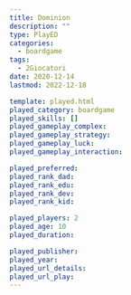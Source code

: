 ```yaml
---
title: Dominion
description: ""
type: PlayED
categories:
  - boardgame
tags:
  - 2Giocatori
date: 2020-12-14
lastmod: 2022-12-18

template: played.html
played_category: boardgame
played_skills: []
played_gameplay_complex: 
played_gameplay_strategy: 
played_gameplay_luck: 
played_gameplay_interaction: 

played_preferred:
played_rank_dad: 
played_rank_edu: 
played_rank_dev: 
played_rank_kid: 

played_players: 2
played_age: 10
played_duration: 

played_publisher: 
played_year: 
played_url_details: 
played_url_play: 
---
```

